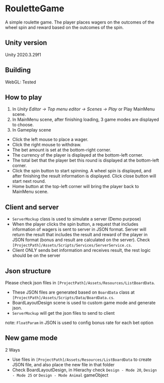# RouletteGame

A simple roulette game. The player places wagers on the outcomes of the wheel spin and reward based on the outcomes of the spin.

## Unity version

Unity 2020.3.29f1

## Building
WebGL: Tested


## How to play
1. In *Unity Editor -> Top menu editor -> Scenes -> Play* or Play MainMenu scene.
2. In MainMenu scene, after finishing loading, 3 game modes are displayed to choose.
3. In Gameplay scene
- Click the left mouse to place a wager.
- Click the right mouse to withdraw.
- The bet amount is set at the bottom-right corner.
- The currency of the player is displayed at the bottom-left corner.
- The total bet that the player bet this round is displayed at the bottom-left corner.
- Click the spin button to start spinning. A wheel spin is displayed, and after finishing the result information is displayed. Click close button will start next round.
- Home button at the top-left corner will bring the player back to MainMenu scene.



## Client and server
* `ServerMockup` class is used to simulate a server (Demo purpose)
* When the player clicks the spin button, a request that includes information of wagers is sent to server in JSON format. Server will return the result that includes the result and reward of the player in JSON format (bonus and result are calculated on the server). Check `[ProjectPath]/Assets/Scripts/Services/ServerService.cs`.
* Client ONLY sends bet information and receives result, the rest logic should be on the server


## Json structure
Please check json files in `[ProjectPath]/Assets/Resources/ListBoardData`.
* These JSON files are generated based on `BoardData` class at `[ProjectPath]/Assets/Scripts/Data/BoardData.cs`.
* BoardLayoutDesign scene is used to custom game mode and generate json.
* `ServerMockup` will get the json files to send to client 

note: `FloatParam` in JSON is used to config bonus rate for each bet option

## New game mode
2 Ways
* Use files in `[ProjectPath]/Assets/Resources/ListBoardData` to create JSON file, and also place the new file in that folder
* Check BoardLayoutDesign, in Hierachy check `Design - Mode 20`, `Design - Mode 25` or `Design - Mode Animal` gameObject
